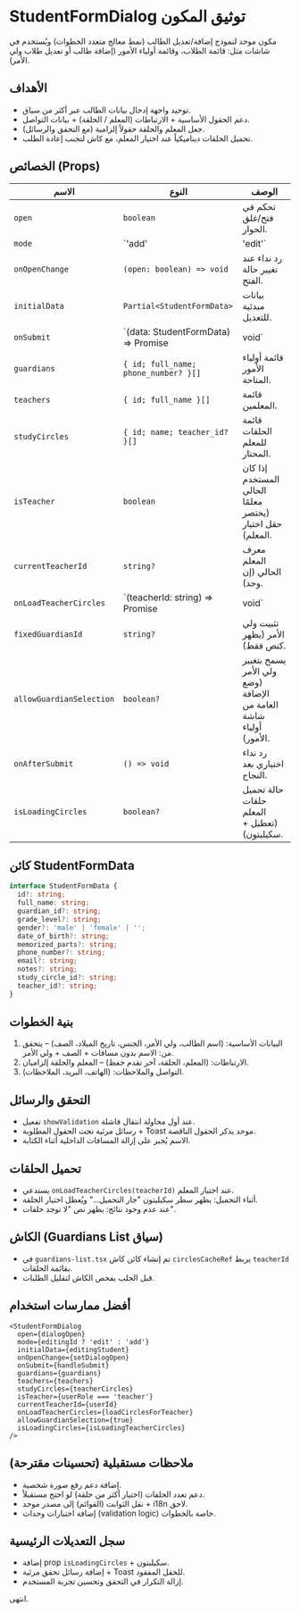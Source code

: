 # StudentFormDialog توثيق المكون

مكون موحد لنموذج إضافة/تعديل الطالب (نمط معالج متعدد الخطوات) ويُستخدم في شاشات مثل: قائمة الطلاب، وقائمة أولياء الأمور (إضافة طالب أو تعديل طلاب ولي الأمر).

## الأهداف
- توحيد واجهة إدخال بيانات الطالب عبر أكثر من سياق.
- دعم الحقول الأساسية + الارتباطات (المعلم / الحلقة) + بيانات التواصل.
- جعل المعلم والحلقة حقولاً إلزامية (مع التحقق والرسائل).
- تحميل الحلقات ديناميكياً عند اختيار المعلم، مع كاش لتجنب إعادة الطلب.

## الخصائص (Props)
| الاسم | النوع | الوصف |
|-------|-------|-------|
| `open` | `boolean` | تحكم في فتح/غلق الحوار. |
| `mode` | `'add' | 'edit'` | حالة النموذج إضافة أو تعديل. |
| `onOpenChange` | `(open: boolean) => void` | رد نداء عند تغيير حالة الفتح. |
| `initialData` | `Partial<StudentFormData>` | بيانات مبدئية للتعديل. |
| `onSubmit` | `(data: StudentFormData) => Promise<void> | void` | حفظ البيانات بعد اكتمال الخطوات. |
| `guardians` | `{ id; full_name; phone_number? }[]` | قائمة أولياء الأمور المتاحة. |
| `teachers` | `{ id; full_name }[]` | قائمة المعلمين. |
| `studyCircles` | `{ id; name; teacher_id? }[]` | قائمة الحلقات للمعلم المختار. |
| `isTeacher` | `boolean` | إذا كان المستخدم الحالي معلمًا (يختصر حقل اختيار المعلم). |
| `currentTeacherId` | `string?` | معرف المعلم الحالي (إن وجد). |
| `onLoadTeacherCircles` | `(teacherId: string) => Promise<void> | void` | دالة لجلب حلقات المعلم. |
| `fixedGuardianId` | `string?` | تثبيت ولي الأمر (يظهر كنص فقط). |
| `allowGuardianSelection` | `boolean?` | يسمح بتغيير ولي الأمر (وضع الإضافة العامة من شاشة أولياء الأمور). |
| `onAfterSubmit` | `() => void` | رد نداء اختياري بعد النجاح. |
| `isLoadingCircles` | `boolean?` | حالة تحميل حلقات المعلم (تعطيل + سكيليتون). |

## كائن StudentFormData
```ts
interface StudentFormData {
  id?: string;
  full_name: string;
  guardian_id?: string;
  grade_level?: string;
  gender?: 'male' | 'female' | '';
  date_of_birth?: string;
  memorized_parts?: string;
  phone_number?: string;
  email?: string;
  notes?: string;
  study_circle_id?: string;
  teacher_id?: string;
}
```

## بنية الخطوات
1. البيانات الأساسية: (اسم الطالب، ولي الأمر، الجنس، تاريخ الميلاد، الصف) – يتحقق من: الاسم بدون مسافات + الصف + ولي الأمر.
2. الارتباطات: (المعلم، الحلقة، آخر تقدم حفظ) – المعلم والحلقة إلزاميان.
3. التواصل والملاحظات: (الهاتف، البريد، الملاحظات).

## التحقق والرسائل
- تفعيل `showValidation` عند أول محاولة انتقال فاشلة.
- رسائل مرئية تحت الحقول المطلوبة + Toast موحد يذكر الحقول الناقصة.
- الاسم يُجبر على إزالة المسافات الداخلية أثناء الكتابة.

## تحميل الحلقات
- يستدعي `onLoadTeacherCircles(teacherId)` عند اختيار المعلم.
- أثناء التحميل: يظهر سطر سكيليتون "جار التحميل..." ويُعطل اختيار الحلقة.
- عند عدم وجود نتائج: يظهر نص "لا توجد حلقات".

## الكاش (Guardians List سياق)
- في `guardians-list.tsx` تم إنشاء كائن كاش `circlesCacheRef` يربط `teacherId` بقائمة الحلقات.
- قبل الجلب يفحص الكاش لتقليل الطلبات.

## أفضل ممارسات استخدام
```tsx
<StudentFormDialog
  open={dialogOpen}
  mode={editingId ? 'edit' : 'add'}
  initialData={editingStudent}
  onOpenChange={setDialogOpen}
  onSubmit={handleSubmit}
  guardians={guardians}
  teachers={teachers}
  studyCircles={teacherCircles}
  isTeacher={userRole === 'teacher'}
  currentTeacherId={userId}
  onLoadTeacherCircles={loadCirclesForTeacher}
  allowGuardianSelection={true}
  isLoadingCircles={isLoadingTeacherCircles}
/>
```

## ملاحظات مستقبلية (تحسينات مقترحة)
- إضافة دعم رفع صورة شخصية.
- دعم تعدد الحلقات (اختيار أكثر من حلقة) لو احتج مستقبلاً.
- نقل الثوابت (القوائم) إلى مصدر موحد + i18n لاحق.
- إضافة اختبارات وحدات (validation logic) خاصة بالخطوات.

## سجل التعديلات الرئيسية
- إضافة prop `isLoadingCircles` + سكيليتون.
- إضافة رسائل تحقق مرئية + Toast للحقل المفقود.
- إزالة التكرار في التحقق وتحسين تجربة المستخدم.

انتهى.
